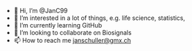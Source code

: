 - 👋 Hi, I’m @JanC99
- 👀 I’m interested in a lot of things, e.g. life science, statistics, 
- 🌱 I’m currently learning GitHub
- 💞️ I’m looking to collaborate on Biosignals
- 📫 How to reach me janschuller@gmx.ch

<!---
JanC99/JanC99 is a ✨ special ✨ repository because its `README.md` (this file) appears on your GitHub profile.
You can click the Preview link to take a look at your changes.
--->
